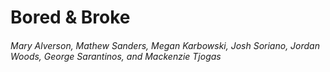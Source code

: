 # Bored & Broke

###### Mary Alverson, Mathew Sanders, Megan Karbowski, Josh Soriano, Jordan Woods, George Sarantinos, and Mackenzie Tjogas 
